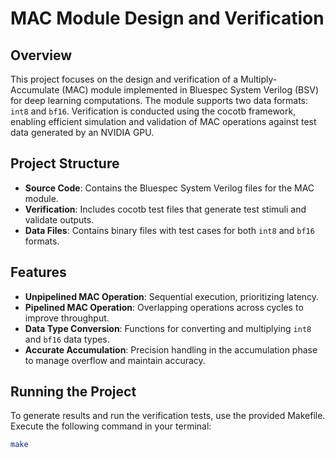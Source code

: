 # MAC Module Design and Verification

## Overview

This project focuses on the design and verification of a Multiply-Accumulate (MAC) module implemented in Bluespec System Verilog (BSV) for deep learning computations. The module supports two data formats: `int8` and `bf16`. Verification is conducted using the cocotb framework, enabling efficient simulation and validation of MAC operations against test data generated by an NVIDIA GPU.

## Project Structure

- **Source Code**: Contains the Bluespec System Verilog files for the MAC module.
- **Verification**: Includes cocotb test files that generate test stimuli and validate outputs.
- **Data Files**: Contains binary files with test cases for both `int8` and `bf16` formats.

## Features

- **Unpipelined MAC Operation**: Sequential execution, prioritizing latency.
- **Pipelined MAC Operation**: Overlapping operations across cycles to improve throughput.
- **Data Type Conversion**: Functions for converting and multiplying `int8` and `bf16` data types.
- **Accurate Accumulation**: Precision handling in the accumulation phase to manage overflow and maintain accuracy.

## Running the Project

To generate results and run the verification tests, use the provided Makefile. Execute the following command in your terminal:

```bash
make 
